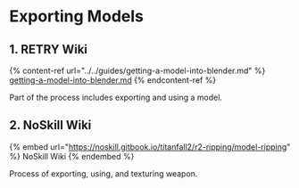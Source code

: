 # Exporting Models

## 1. RETRY Wiki

{% content-ref url="../../guides/getting-a-model-into-blender.md" %}
[getting-a-model-into-blender.md](../../guides/getting-a-model-into-blender.md)
{% endcontent-ref %}

Part of the process includes exporting and using a model.

## 2. NoSkill Wiki

{% embed url="https://noskill.gitbook.io/titanfall2/r2-ripping/model-ripping" %}
NoSkill Wiki
{% endembed %}

Process of exporting, using, and texturing weapon.

##
